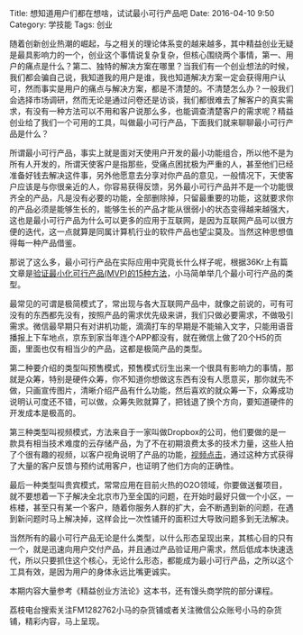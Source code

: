 Title: 想知道用户们都在想啥，试试最小可行产品吧
Date: 2016-04-10 9:50
Category: 学技能
Tags: 创业

随着创新创业热潮的崛起，与之相关的理论体系变的越来越多，其中精益创业无疑是最具影响力的一个，创业这个事情说复杂复杂，但核心围绕两个事情，第一、用户的痛点是什么？第二、独特的解决方案在哪里？当我们有一个创业想法的时候，我们都会骗自己说，我知道我的用户是谁，我也知道解决方案一定会获得用户认可，然而事实是用户的痛点与解决方案，都是不清楚的。不清楚怎么办？一般我们会选择市场调研，然而无论是通过问卷还是访谈，我们都很难去了解客户的真实需求，有没有一种方法可以不用和客户说那么多，也能调查清楚客户的需求呢？精益创业给了我们一个可用的工具，叫做最小可行产品，下面我们就来聊聊最小可行产品是什么？

所谓最小可行产品，事实上就是面对天使用户开发的最小功能组合，所以他不是为所有人开发的，所谓天使客户是指那些，受痛点困扰极为严重的人，甚至他们已经准备好钱去解决这件事，另外他愿意去分享对你产品的意见，一般情况下，天使客户应该是与你很亲近的人，你容易获得反馈，另外最小可行产品并不是一个功能很齐全的产品，凡是没有必要的功能，全部删除掉，只留最重要的功能，这就要求你的产品必须是能够生长的，能够生长的产品才能从很弱小的状态变得越来越强大，这也是最小可行产品为什么可以更多的应用于互联网，是因为互联网产品可以很方便的迭代，这一点就算是同属计算机行业的软件产品也望尘莫及。当然这种思想值得每一种产品借鉴。

那说了这么多，最小可行产品在实际应用中究竟长什么样子呢，根据36Kr上有篇文章是[验证最小化可行产品(MVP)的15种方法](http://36kr.com/p/217020.html)，小马简单举几个最小可行产品的类型。

最常见的可谓是极简模式了，常出现与各大互联网产品中，就像之前说的，可有可没有的东西都先没有，按照产品的需求优先级来讲，我们只做必要需求，不做吸引需求。微信最早期只有对讲机功能，滴滴打车的早期是不能输入文字，只能用语音播报上下车地点，京东到家当年连个APP都没有，就在微信上做了20个H5的页面，里面也仅有相当少的产品，这都是极简产品的类型。

第二种要介绍的类型叫预售模式，预售模式衍生出来一个很具有影响力的事情，那就是众筹，特别是硬件众筹，你不知道你想做这东西有没有人愿意买，那你就先不做，只画宣传图片，清晰介绍产品有什么功能，然后喜欢的就众筹一下，众筹成功说明认可度还不错，可以做，众筹失败就算了，把钱退了换个方向，要知道硬件的开发成本是极高的。

第三种类型叫视频模式，方法来自于一家叫做Dropbox的公司，他们要做的是一款具有相当技术难度的云存储产品，为了不在初期浪费太多的技术力量，这些人拍了个很有趣的视频，以客户视角说明了产品的功能，[视频点击](http://v.youku.com/v_show/id_XNTQyMTE3Nzk2.html?from=s1.8-1-1.2)，通过这种方式获得了大量的客户反馈与预约试用客户，也证明了他们方向的正确性。

最后一种类型叫贵宾模式，常常应用在目前火热的O2O领域，你要做送餐项目，就不要想着一下子解决全北京市乃至全国的问题，在开始时最好只做一个小区，一栋楼，甚至只有某一个客户，随着你服务人群的扩大，会不断遇到新的问题，在遇到新问题时马上解决掉，这样会比一次性铺开的面积过大导致问题多到无法解决。

当然所有的最小可行产品无论是什么类型，以什么形态呈现出来，其核心目的只有一个，就是迅速向用户交付产品，并且通过产品验证用户需求，然后低成本快速迭代，所以只要抓住这个核心，无论什么形态，都能成为最小可行产品，之所以这个工具有效，是因为用户的身体永远比嘴更诚实。

本期内容大量参考《精益创业方法论》这本书，还有馒头商学院的部分课程。

荔枝电台搜索关注FM1282762小马的杂货铺或者关注微信公众账号小马的杂货铺，精彩内容，马上呈现。

